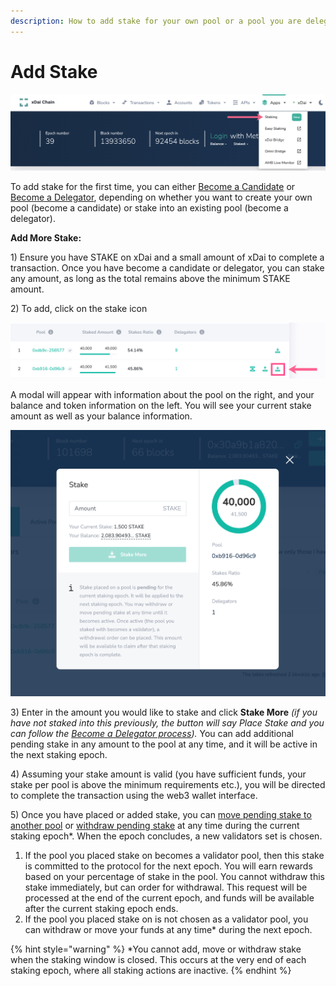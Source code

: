 ```yaml
---
description: How to add stake for your own pool or a pool you are delegating on
---
```


# Add Stake

![](../../../.gitbook/assets/new-menu.png)

To add stake for the first time, you can either [Become a Candidate](../become-a-candidate-validator.md) or [Become a Delegator](../become-a-delegator.md), depending on whether you want to create your own pool \(become a candidate\) or stake into an existing pool \(become a delegator\).

**Add More Stake:**

1\) Ensure you have STAKE on xDai and a small amount of xDai to complete a transaction. Once you have become a candidate or delegator, you can stake any amount, as long as the total remains above the minimum STAKE amount.

2\) To add, click on the stake icon 

![](../../../.gitbook/assets/add-stake.png)

A modal will appear with information about the pool on the right, and your balance and token information on the left. You will see your current stake amount as well as your balance information. 

![](../../../.gitbook/assets/stake-more.png)

3\) Enter in the amount you would like to stake and click **Stake More** _\(if you have not staked into this previously, the button will say Place Stake and you can follow the_ [_Become a Delegator process_](../become-a-delegator.md)_\)._ You can add additional pending stake in any amount to the pool at any time, and it will be active in the next staking epoch.

4\) Assuming your stake amount is valid \(you have sufficient funds, your stake per pool is above the minimum requirements etc.\), you will be directed to complete the transaction using the web3 wallet interface.

5\) Once you have placed or added stake, you can [move pending stake to another pool](move-stake.md) or [withdraw pending stake](withdraw-stake.md) at any time during the current staking epoch\*. When the epoch concludes, a new validators set is chosen.

1. If the pool you placed stake on becomes a validator pool, then this stake is committed to the protocol for the next epoch. You will earn rewards based on your percentage of stake in the pool. You cannot withdraw this stake immediately, but can order for withdrawal. This request will be processed at the end of the current epoch, and funds will be available after the current staking epoch ends.
2. If the pool you placed stake on is not chosen as a validator pool, you can withdraw or move your funds at any time\* during the next epoch.

{% hint style="warning" %}
\*You cannot add, move or withdraw stake when the staking window is closed. This occurs at the very end of each staking epoch, where all staking actions are inactive. 
{% endhint %}

